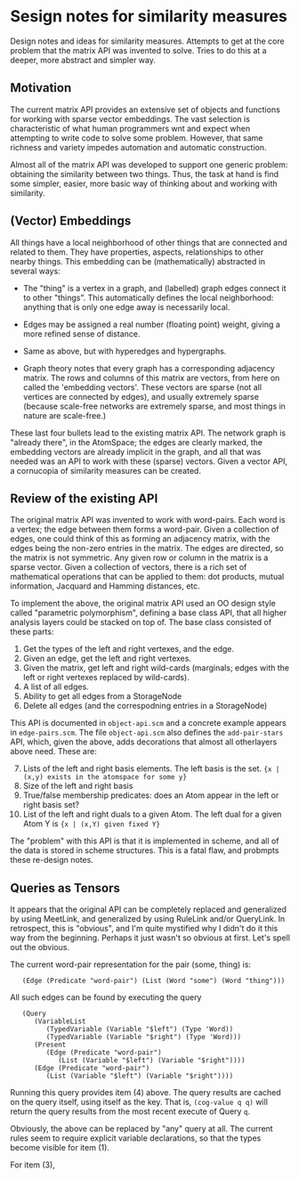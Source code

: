 Sesign notes for similarity measures
====================================
Design notes and ideas for similarity measures. Attempts to get at the
core problem that the matrix API was invented to solve. Tries to do this
at a deeper, more abstract and simpler way.

Motivation
----------
The current matrix API provides an extensive set of objects and
functions for working with sparse vector embeddings. The vast selection
is characteristic of what human programmers wnt and expect when
attempting to write code to solve some problem. However, that same
richness and variety impedes automation and automatic construction.

Almost all of the matrix API was developed to support one generic
problem: obtaining the similarity between two things. Thus, the task at
hand is find some simpler, easier, more basic way of thinking about and
working with similarity.

(Vector) Embeddings
-------------------
All things have a local neighborhood of other things that are connected
and related to them. They have properties, aspects, relationships to
other nearby things. This embedding can be (mathematically) abstracted
in several ways:

* The "thing" is a vertex in a graph, and (labelled) graph edges
  connect it to other "things". This automatically defines the local
  neighborhood: anything that is only one edge away is necessarily local.

* Edges may be assigned a real number (floating point) weight, giving a
  more refined sense of distance.

* Same as above, but with hyperedges and hypergraphs.

* Graph theory notes that every graph has a corresponding adjacency
  matrix. The rows and columns of this matrix are vectors, from here on
  called the 'embedding vectors'. These vectors are sparse (not all
  vertices are connected by edges), and usually extremely sparse
  (because scale-free networks are extremely sparse, and most things
  in nature are scale-free.)

These last four bullets lead to the existing matrix API. The network
graph is "already there", in the AtomSpace; the edges are clearly
marked, the embedding vectors are already implicit in the graph, and
all that was needed was an API to work with these (sparse) vectors.
Given a vector API, a cornucopia of similarity measures can be created.

Review of the existing API
--------------------------
The original matrix API was invented to work with word-pairs. Each word
is a vertex; the edge between them forms a word-pair. Given a collection
of edges, one could think of this as forming an adjacency matrix, with
the edges being the non-zero entries in the matrix. The edges are
directed, so the matrix is not symmetric. Any given row or column in the
matrix is a sparse vector. Given a collection of vectors, there is a
rich set of mathematical operations that can be applied to them: dot
products, mutual information, Jacquard and Hamming distances, etc.

To implement the above, the original matrix API used an OO design style
called "parametric polymorphism", defining a base class API, that all
higher analysis layers could be stacked on top of. The base class
consisted of these parts:

 1) Get the types of the left and right vertexes, and the edge.
 2) Given an edge, get the left and right vertexes.
 3) Given the matrix, get left and right wild-cards (marginals; edges
    with the left or right vertexes replaced by wild-cards).
 4) A list of all edges.
 5) Ability to get all edges from a StorageNode
 6) Delete all edges (and the correspodning entries in a StorageNode)

This API is documented in `object-api.scm` and a concrete example
appears in `edge-pairs.scm`. The file `object-api.scm` also defines
the `add-pair-stars` API, which, given the above, adds decorations
that almost all otherlayers above need. These are:

 7) Lists of the left and right basis elements. The left basis is the
    set. `{x | (x,y) exists in the atomspace for some y}`
 8) Size of the left and right basis
 9) True/false membership predicates: does an Atom appear in the left
    or right basis set?
 10) List of the left and right duals to a given Atom. The left dual
    for a given Atom Y is `{x | (x,Y) given fixed Y}`

The "problem" with this API is that it is implemented in scheme, and
all of the data is stored in scheme structures. This is a fatal flaw,
and probmpts these re-design notes.

Queries as Tensors
------------------
It appears that the original API can be completely replaced and
generalized by using MeetLink, and generalized by using RuleLink and/or
QueryLink. In retrospect, this is "obvious", and I'm quite mystified why
I didn't do it this way from the beginning. Perhaps it just wasn't so
obvious at first. Let's spell out the obvious.

The current word-pair representation for the pair (some, thing) is:
```
   (Edge (Predicate "word-pair") (List (Word "some") (Word "thing")))
```
All such edges can be found by executing the query
```
   (Query
      (VariableList
         (TypedVariable (Variable "$left") (Type 'Word))
         (TypedVariable (Variable "$right") (Type 'Word)))
      (Present
         (Edge (Predicate "word-pair")
            (List (Variable "$left") (Variable "$right"))))
      (Edge (Predicate "word-pair")
         (List (Variable "$left") (Variable "$right"))))
```
Running this query provides item (4) above. The query results are cached
on the query itself, using itself as the key. That is, `(cog-value q q)`
will return the query results from the most recent execute of Query `q`.

Obviously, the above can be replaced by "any" query at all. The current
rules seem to require explicit variable declarations, so that the types
become visible for item (1).

For item (3), 
